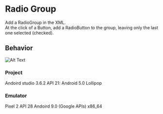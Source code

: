 # Radio Group
Add a RadioGroup in the XML.  
At the click of a Button, add a RadioButton to the group, leaving only the last one selected (checked).

## Behavior
![Alt Text](https://media.giphy.com/media/lnmBgjlYZWzwmdKWqb/giphy.gif)

### Project
Andoird studio 3.6.2
API 21: Android 5.0 Lollipop 

### Emulator
Pixel 2 API 28 Andoird 9.0 (Google APIs) x86_64
